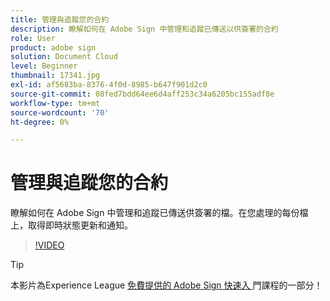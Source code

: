 ```yaml
---
title: 管理與追蹤您的合約
description: 瞭解如何在 Adobe Sign 中管理和追蹤已傳送以供簽署的合約
role: User
product: adobe sign
solution: Document Cloud
level: Beginner
thumbnail: 17341.jpg
exl-id: af5683ba-8376-4f0d-8985-b647f901d2c0
source-git-commit: 08fed7bdd64ee6d4aff253c34a6205bc155adf8e
workflow-type: tm+mt
source-wordcount: '70'
ht-degree: 0%

---
```


# 管理與追蹤您的合約

瞭解如何在 Adobe Sign 中管理和追蹤已傳送供簽署的檔。在您處理的每份檔上，取得即時狀態更新和通知。

>[!VIDEO](https://video.tv.adobe.com/v/338695?hidetitle=true)

>[!TIP]
>
>本影片為Experience League [ 免費提供的 Adobe Sign 快速入 ](https://experienceleague.adobe.com/?recommended=Sign-U-1-2020.1) 門課程的一部分！
